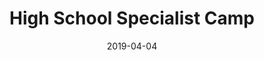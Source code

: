 ---
title: High School Specialist Camp
location: AIA World Headquarters, Xenia, OH
image: /uploads/football/kornblue Kicking CampFAB50.png
permalink: /football/event/highschool
start_date: July 28, 2019
end_date: 
layout: page
alt_url: 'http://www.kornbluekicking.com/?p=2413'
short_description: "Athletes in Action Football is excited to partner with Kornblue Kicking for  the 4th Annual “Fab 50” Specialist Camp. Kornblue Kicking is one of the most nationally recognized companies in the kicking, punting, and long snapping industry. This camp is will expose you to top training/talent, opportunities for national exposure, as well as college scholarships. Not only will this be an environment to improve technically as an specialist, but  the camp will also provide an environment to grow personally. Playing the game of football gives each athlete a dynamic platform to share the message of hope and truth! Are you up for the challenge?"
sport: football
date: '2019-04-04'
---